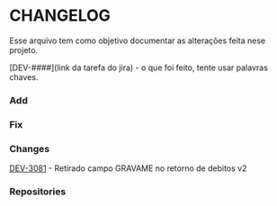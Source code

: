 # CHANGELOG
Esse arquivo tem como objetivo documentar as alterações feita nese projeto.

<!-- Modelo de exemplo: -->
[DEV-####](link da tarefa do jira) - o que foi feito, tente usar palavras chaves.

### Add


### Fix

### Changes
[DEV-3081](https://debitodireto.atlassian.net/browse/DEV-3081) - Retirado campo GRAVAME no retorno de debitos v2

### Repositories
